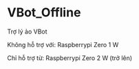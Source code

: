 # VBot_Offline
Trợ lý ảo VBot

Không hỗ trợ với: Raspberrypi Zero 1 W


Chỉ hỗ trợ từ: Raspberrypi Zero 2 W (trở lên)
